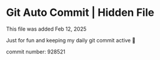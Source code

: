 # Git Auto Commit | Hidden File

This file was added Feb 12, 2025

Just for fun and keeping my daily git commit active 🤪

commit number: 928521
